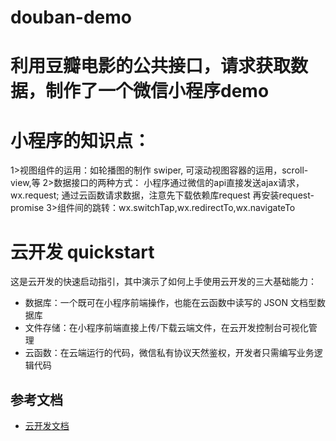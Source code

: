 # douban-demo
# 利用豆瓣电影的公共接口，请求获取数据，制作了一个微信小程序demo


# 小程序的知识点：
1>视图组件的运用：如轮播图的制作 swiper, 可滚动视图容器的运用，scroll-view,等
2>数据接口的两种方式：
   小程序通过微信的api直接发送ajax请求，wx.request;
   通过云函数请求数据，注意先下载依赖库request 再安装request-promise
3>组件间的跳转：wx.switchTap,wx.redirectTo,wx.navigateTo


# 云开发 quickstart

这是云开发的快速启动指引，其中演示了如何上手使用云开发的三大基础能力：

- 数据库：一个既可在小程序前端操作，也能在云函数中读写的 JSON 文档型数据库
- 文件存储：在小程序前端直接上传/下载云端文件，在云开发控制台可视化管理
- 云函数：在云端运行的代码，微信私有协议天然鉴权，开发者只需编写业务逻辑代码

## 参考文档

- [云开发文档](https://developers.weixin.qq.com/miniprogram/dev/wxcloud/basis/getting-started.html)

